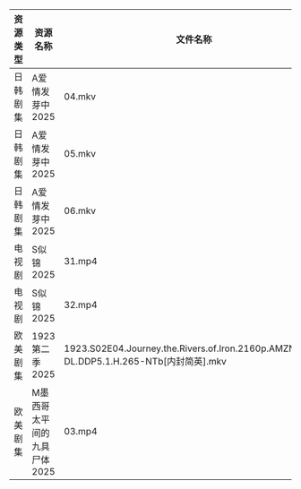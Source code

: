 | 资源类型 | 资源名称             | 文件名称                                                                                | 分享链接                                 | 更新时间                |
| ---- | ---------------- | ----------------------------------------------------------------------------------- | ------------------------------------ | ------------------- |
| 日韩剧集 | A爱情发芽中2025       | 04.mkv                                                                              | https://pan.quark.cn/s/f8732bec2f63  | 2025-03-17 01:21:03 |
| 日韩剧集 | A爱情发芽中2025       | 05.mkv                                                                              | https://pan.quark.cn/s/f8732bec2f63  | 2025-03-17 01:21:00 |
| 日韩剧集 | A爱情发芽中2025       | 06.mkv                                                                              | https://pan.quark.cn/s/f8732bec2f63  | 2025-03-17 01:21:07 |
| 电视剧  | S似锦2025          | 31.mp4                                                                              | https://www.alipan.com/s/VMdivamJ5t3 | 2025-03-17 00:07:38 |
| 电视剧  | S似锦2025          | 32.mp4                                                                              | https://www.alipan.com/s/VMdivamJ5t3 | 2025-03-17 00:07:37 |
| 欧美剧集 | 1923第二季2025      | 1923.S02E04.Journey.the.Rivers.of.Iron.2160p.AMZN.WEB-DL.DDP5.1.H.265-NTb[内封简英].mkv | https://pan.quark.cn/s/8367dde325d9  | 2025-03-17 01:20:14 |
| 欧美剧集 | M墨西哥太平间的九具尸体2025 | 03.mp4                                                                              | https://pan.quark.cn/s/0859e6171b16  | 2025-03-17 01:24:57 |
